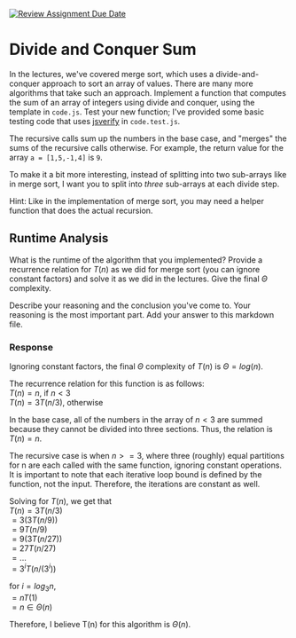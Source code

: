 [![Review Assignment Due Date](https://classroom.github.com/assets/deadline-readme-button-24ddc0f5d75046c5622901739e7c5dd533143b0c8e959d652212380cedb1ea36.svg)](https://classroom.github.com/a/E1vcEWuv)
# Divide and Conquer Sum

In the lectures, we've covered merge sort, which uses a divide-and-conquer
approach to sort an array of values. There are many more algorithms that take
such an approach. Implement a function that computes the sum of an array of
integers using divide and conquer, using the template in `code.js`. Test your
new function; I've provided some basic testing code that uses
[jsverify](https://jsverify.github.io/) in `code.test.js`.

The recursive calls sum up the numbers in the base case, and "merges" the sums
of the recursive calls otherwise. For example, the return value for the array `a
= [1,5,-1,4]` is `9`.

To make it a bit more interesting, instead of splitting into two sub-arrays like
in merge sort, I want you to split into *three* sub-arrays at each divide step.

Hint: Like in the implementation of merge sort, you may need a helper function
that does the actual recursion.

## Runtime Analysis

What is the runtime of the algorithm that you implemented? Provide a recurrence
relation for $T(n)$ as we did for merge sort (you can ignore constant factors)
and solve it as we did in the lectures. Give the final $\Theta$ complexity.

Describe your reasoning and the conclusion you've come to. Your reasoning is the
most important part. Add your answer to this markdown file.

### Response

Ignoring constant factors, the final $\Theta$ complexity of $T(n)$ is $\Theta = log(n)$.

The recurrence relation for this function is as follows:<br>
$T(n) = n$, if $n < 3$<br>
$T(n) = 3T(n/3)$, otherwise<br>

In the base case, all of the numbers in the array of $n < 3$ are summed because they cannot
be divided into three sections. Thus, the relation is $T(n) = n$.

The recursive case is when $n >= 3$, where three (roughly) equal partitions for n are each
called with the same function, ignoring constant operations. It is important to note that each
iterative loop bound is defined by the function, not the input. Therefore, the iterations are
constant as well.

Solving for $T(n)$, we get that<br>
$T(n) = 3T(n/3)$<br>
$= 3(3T(n/9))$<br>
$= 9T(n/9)$<br>
$= 9(3T(n/27))$<br>
$= 27T(n/27)$<br>
$= ...$<br>
$= 3^iT(n/(3^i))$<br>

for $i = log{_3}n$,<br>
$= nT(1)$<br>
$= n\in\Theta(n)$<br>

Therefore, I believe T(n) for this algorithm is $\Theta(n).$
